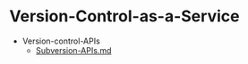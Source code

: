 
# Version-Control-as-a-Service

- Version-control-APIs
  - [Subversion-APIs.md](./Subversion-APIs.md)
